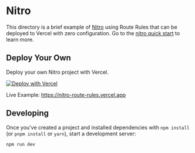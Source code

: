 # Nitro

This directory is a brief example of [Nitro](https://nitro.build/) using Route Rules that can be deployed to Vercel with zero configuration. Go to the [nitro quick start](https://nitro.unjs.io/guide#quick-start) to learn more.

## Deploy Your Own

Deploy your own Nitro project with Vercel.

[![Deploy with Vercel](https://vercel.com/button)](https://vercel.com/new/clone?repository-url=https://github.com/vercel/examples/tree/main/framework-boilerplates/nitro&template=nitro-route-rules)

Live Example: https://nitro-route-rules.vercel.app

## Developing

Once you've created a project and installed dependencies with `npm install` (or `pnpm install` or `yarn`), start a development server:

```bash
npm run dev
```
